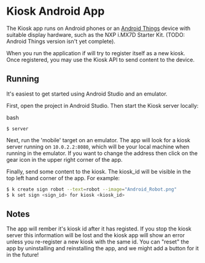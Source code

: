 # Kiosk Android App

The Kiosk app runs on Android phones or an [Android Things](https://developer.android.com/things/)
device with suitable display hardware, such as the NXP i.MX7D Starter Kit. (TODO: Android 
Things version isn't yet complete).

When you run the application if will try to register itself as a new kiosk. Once registered,
you may use the Kiosk API to send content to the device.

## Running

It's easiest to get started using Android Studio and an emulator. 

First, open the project in Android Studio. Then start the Kiosk server locally:

bash
```
$ server
```

Next, run the 'mobile' target on an emulator. The app will look for a kiosk server running 
on `10.0.2.2:8080`, which will be your local machine when running in the emulator. If you
want to change the address then click on the gear icon in the upper right corner of the
app.

Finally, send some content to the kiosk. The kiosk_id will be visible in the top
left hand corner of the app. For example:

```bash
$ k create sign robot --text=robot --image="Android_Robot.png"
$ k set sign <sign_id> for kiosk <kiosk_id>
```

## Notes

The app will rember it's kiosk id after it has registed. If you stop the kiosk server
this information will be lost and the kiosk app will show an error unless you re-register
a new kiosk with the same id. You can "reset" the app by uninstalling and reinstalling the
app, and we might add a button for it in the future!
